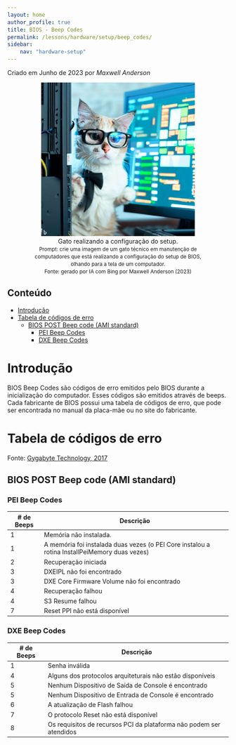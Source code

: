 ```yaml
---
layout: home
author_profile: true
title: BIOS - Beep Codes
permalink: /lessons/hardware/setup/beep_codes/
sidebar:
    nav: "hardware-setup"
---
```

Criado em Junho de 2023 por *Maxwell Anderson*

<figure style="text-align:center">
    <img src="../../../../assets/images/gpt/cat_setup5.jpg" width="350" alt="Gato realizando a configuração do setup. Prompt: Crie uma imagem de um gato técnico em manutenção de computadores que está realizando a configuração do setup de BIOS, olhando para a tela de um computador.">
    <figcaption>Gato realizando a configuração do setup.</figcaption>
    <small>Prompt: crie uma imagem de um gato técnico em manutenção de computadores que está realizando a configuração do setup de BIOS, olhando para a tela de um computador.</small>
    <br>
    <small>Fonte: gerado por IA com Bing por Maxwell Anderson (2023)</small>
</figure>

## Conteúdo

- [Introdução](#introdução)
- [Tabela de códigos de erro](#tabela-de-códigos-de-erro)
  - [BIOS  POST  Beep  code  (AMI  standard)](#bios--post--beep--code--ami--standard)
    - [PEI  Beep  Codes](#pei--beep--codes)
    - [DXE  Beep  Codes](#dxe--beep--codes)

# Introdução

BIOS Beep Codes são códigos de erro emitidos pelo BIOS durante a inicialização do computador. Esses códigos são emitidos através de beeps. Cada fabricante de BIOS possui uma tabela de códigos de erro, que pode ser encontrada no manual da placa-mãe ou no site do fabricante.  

# Tabela de códigos de erro

Fonte: [Gygabyte Technology, 2017](https://download.gigabyte.com/FileList/Manual/server_manual_bios_e_purley_bmc_10.pdf)

## BIOS  POST  Beep  code  (AMI  standard)

### PEI  Beep  Codes

| **#  de  Beeps** | **Descrição**                                                                                 |
| ---------------- | --------------------------------------------------------------------------------------------- |
| 1                | Memória não instalada.                                                                        |
| 1                | A memória foi instalada duas vezes (o PEI Core instalou a rotina InstallPeiMemory duas vezes) |
| 2                | Recuperação iniciada                                                                          |
| 3                | DXEIPL  não foi encontrado                                                                    |
| 3                | DXE Core Firmware Volume não foi encontrado                                                   |
| 4                | Recuperação falhou                                                                            |
| 4                | S3 Resume falhou                                                                              |
| 7                | Reset  PPI  não está  disponível                                                              |

### DXE  Beep  Codes

| **#  de  Beeps** | **Descrição**                                                       |
| ---------------- | ------------------------------------------------------------------- |
| 1                | Senha  inválida                                                     |
| 4                | Alguns dos  protocolos arquiteturais não estão disponíveis          |
| 5                | Nenhum Dispositivo de Saída de Console é encontrado                 |
| 5                | Nenhum Dispositivo de Entrada de Console é encontrado               |
| 6                | A atualização de Flash falhou                                       |
| 7                | O protocolo Reset não está disponível                               |
| 8                | Os requisitos de recursos PCI da plataforma não podem ser atendidos |
